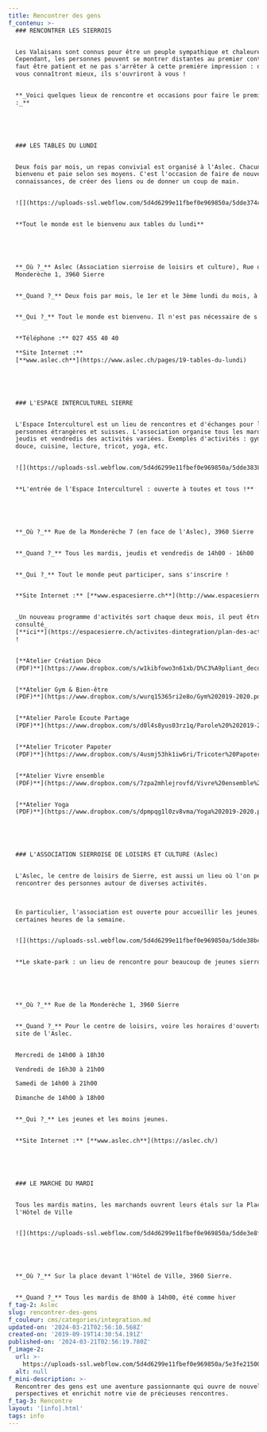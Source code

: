 ```yaml
---
title: Rencontrer des gens
f_contenu: >-
  ### RENCONTRER LES SIERROIS


  Les Valaisans sont connus pour être un peuple sympathique et chaleureux.
  Cependant, les personnes peuvent se montrer distantes au premier contact. Il
  faut être patient et ne pas s'arrêter à cette première impression : dès qu'ils
  vous connaîtront mieux, ils s'ouvriront à vous !


  **_Voici quelques lieux de rencontre et occasions pour faire le premier pas
  :_**


  ‍


  ### LES TABLES DU LUNDI


  Deux fois par mois, un repas convivial est organisé à l'Aslec. Chacun est le
  bienvenu et paie selon ses moyens. C'est l'occasion de faire de nouvelles
  connaissances, de créer des liens ou de donner un coup de main.


  ![](https://uploads-ssl.webflow.com/5d4d6299e11fbef0e969850a/5dde374c5b777b45e9c89f08_TablesDuLundi.jpeg)


  **Tout le monde est le bienvenu aux tables du lundi**


  ‍


  **_Où ?_** Aslec (Association sierroise de loisirs et culture), Rue de la
  Monderèche 1, 3960 Sierre


  **_Quand ?_** Deux fois par mois, le 1er et le 3ème lundi du mois, à midi


  **_Qui ?_** Tout le monde est bienvenu. Il n'est pas nécessaire de s'inscrire


  **Téléphone :** 027 455 40 40  

  ‍**Site Internet :**
  [**www.aslec.ch**](https://www.aslec.ch/pages/19-tables-du-lundi)


  ‍


  ### L'ESPACE INTERCULTUREL SIERRE


  L'Espace Interculturel est un lieu de rencontres et d'échanges pour les
  personnes étrangères et suisses. L'association organise tous les mardis,
  jeudis et vendredis des activités variées. Exemples d'activités : gymnastique
  douce, cuisine, lecture, tricot, yoga, etc.


  ![](https://uploads-ssl.webflow.com/5d4d6299e11fbef0e969850a/5dde3838c3b277c445fa74ed_EIS2.jpeg)


  **L'entrée de l'Espace Interculturel : ouverte à toutes et tous !**


  ‍


  **_Où ?_** Rue de la Monderèche 7 (en face de l'Aslec), 3960 Sierre


  **_Quand ?_** Tous les mardis, jeudis et vendredis de 14h00 - 16h00


  **_Qui ?_** Tout le monde peut participer, sans s'inscrire !


  **Site Internet :** [**www.espacesierre.ch**](http://www.espacesierre.ch/)


  _Un nouveau programme d'activités sort chaque deux mois, il peut être
  consulté_
  [**ici**](https://espacesierre.ch/activites-dintegration/plan-des-activites/)
  !


  [**Atelier Création Déco
  (PDF)**](https://www.dropbox.com/s/w1kibfowo3n61xb/D%C3%A9pliant_deco__2019-2020.pdf?dl=1)


  [**Atelier Gym & Bien-être
  (PDF)**](https://www.dropbox.com/s/wurq15365ri2e8o/Gym%202019-2020.pdf?dl=1)


  [**Atelier Parole Ecoute Partage
  (PDF)**](https://www.dropbox.com/s/d0l4s8yus03rz1q/Parole%20%202019-2020.pdf?dl=1)


  [**Atelier Tricoter Papoter
  (PDF)**](https://www.dropbox.com/s/4usmj53hk1iw6ri/Tricoter%20Papoter%20RV%202019-2020.pdf?dl=1)


  [**Atelier Vivre ensemble
  (PDF)**](https://www.dropbox.com/s/7zpa2mhlejrovfd/Vivre%20ensemble%20%202019-2020.pdf?dl=1)


  [**Atelier Yoga
  (PDF)**](https://www.dropbox.com/s/dpmpqg1l0zv8vma/Yoga%202019-2020.pdf?dl=1)


  ‍


  ### L'ASSOCIATION SIERROISE DE LOISIRS ET CULTURE (Aslec)


  L'Aslec, le centre de loisirs de Sierre, est aussi un lieu où l'on peut
  rencontrer des personnes autour de diverses activités.  

  ‍  

  En particulier, l'association est ouverte pour accueillir les jeunes, pendant
  certaines heures de la semaine.


  ![](https://uploads-ssl.webflow.com/5d4d6299e11fbef0e969850a/5dde38bc5b777bcb4dc8e538_SkatePark.jpeg)


  **Le skate-park : un lieu de rencontre pour beaucoup de jeunes sierrois !**


  ‍


  **_Où ?_** Rue de la Monderèche 1, 3960 Sierre


  **_Quand ?_** Pour le centre de loisirs, voire les horaires d'ouverture sur le
  site de l'Aslec.


  Mercredi de 14h00 à 18h30  

  Vendredi de 16h30 à 21h00  

  Samedi de 14h00 à 21h00  

  Dimanche de 14h00 à 18h00


  **_Qui ?_** Les jeunes et les moins jeunes.


  **Site Internet :** [**www.aslec.ch**](https://aslec.ch/)


  ‍


  ### LE MARCHE DU MARDI


  Tous les mardis matins, les marchands ouvrent leurs étals sur la Place de
  l'Hôtel de Ville


  ![](https://uploads-ssl.webflow.com/5d4d6299e11fbef0e969850a/5dde3e8fb1a79f11ffabc8fd_march%C3%A9.jpg)


  ‍


  **_Où ?_** Sur la place devant l'Hôtel de Ville, 3960 Sierre.


  **_Quand ?_** Tous les mardis de 8h00 à 14h00, été comme hiver
f_tag-2: Aslec
slug: rencontrer-des-gens
f_couleur: cms/categories/integration.md
updated-on: '2024-03-21T02:56:10.568Z'
created-on: '2019-09-19T14:30:54.191Z'
published-on: '2024-03-21T02:56:19.780Z'
f_image-2:
  url: >-
    https://uploads-ssl.webflow.com/5d4d6299e11fbef0e969850a/5e3fe21500dbcdcebc9f741e_rencontrer%20-%20march%C3%A9.jpg
  alt: null
f_mini-description: >-
  Rencontrer des gens est une aventure passionnante qui ouvre de nouvelles
  perspectives et enrichit notre vie de précieuses rencontres.
f_tag-3: Rencontre
layout: '[info].html'
tags: info
---
```



